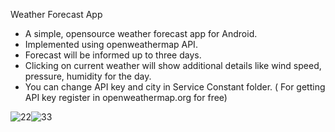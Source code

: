 
 Weather Forecast App

 *  A simple, opensource weather forecast app for Android.
 *  Implemented using openweathermap API.
 *  Forecast will be informed up to three days.
 *  Clicking on current weather will show additional details like wind speed, pressure, humidity for the day.
 *  You can change API key and city in Service Constant folder. ( For getting API key register in openweathermap.org for free)
 
![22](https://user-images.githubusercontent.com/40849335/42315619-8740afcc-8065-11e8-8116-00985bfa0a40.png)![33](https://user-images.githubusercontent.com/40849335/42315701-bcdb2158-8065-11e8-8d4d-a8406bf42926.png)



 
